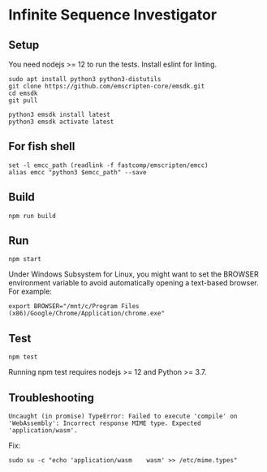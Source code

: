 # Infinite Sequence Investigator

## Setup

You need nodejs >= 12 to run the tests. Install eslint for linting.

```
sudo apt install python3 python3-distutils
git clone https://github.com/emscripten-core/emsdk.git
cd emsdk
git pull

python3 emsdk install latest
python3 emsdk activate latest
```

## For fish shell

```
set -l emcc_path (readlink -f fastcomp/emscripten/emcc)
alias emcc "python3 $emcc_path" --save
```

## Build

```
npm run build
```

## Run

```
npm start
```

Under Windows Subsystem for Linux, you might want to set the BROWSER environment
variable to avoid automatically opening a text-based browser. For example:

```
export BROWSER="/mnt/c/Program Files (x86)/Google/Chrome/Application/chrome.exe"
```

## Test

```
npm test
```

Running npm test requires nodejs >= 12 and Python >= 3.7.

## Troubleshooting

```
Uncaught (in promise) TypeError: Failed to execute 'compile' on 'WebAssembly': Incorrect response MIME type. Expected 'application/wasm'.
```

Fix:

```
sudo su -c "echo 'application/wasm    wasm' >> /etc/mime.types"
```
